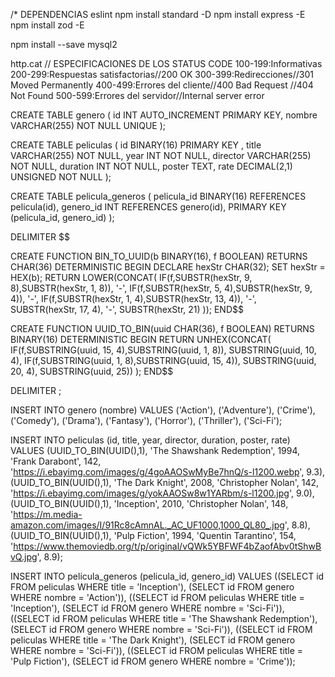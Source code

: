 
/*
DEPENDENCIAS
eslint
npm install standard -D
npm install express -E 
npm install zod -E

npm install --save mysql2

http.cat // ESPECIFICACIONES DE LOS STATUS CODE
100-199:Informativas
200-299:Respuestas satisfactorias//200 OK
300-399:Redirecciones//301 Moved Permanently
400-499:Errores del cliente//400 Bad Request //404 Not Found
500-599:Errores del servidor//Internal server error





CREATE TABLE genero (
  	id INT AUTO_INCREMENT PRIMARY KEY,
    nombre VARCHAR(255) NOT NULL UNIQUE
);

CREATE TABLE peliculas (
    id BINARY(16) PRIMARY KEY ,
    title VARCHAR(255) NOT NULL,
    year INT NOT NULL,
    director VARCHAR(255) NOT NULL,
    duration INT NOT NULL,
    poster TEXT,
    rate DECIMAL(2,1) UNSIGNED NOT NULL
);

CREATE TABLE pelicula_generos (
	pelicula_id BINARY(16) REFERENCES pelicula(id),
    genero_id INT REFERENCES genero(id),
    PRIMARY KEY (pelicula_id, genero_id)
);

DELIMITER $$

CREATE FUNCTION BIN_TO_UUID(b BINARY(16), f BOOLEAN)
RETURNS CHAR(36)
DETERMINISTIC
BEGIN
   DECLARE hexStr CHAR(32);
   SET hexStr = HEX(b);
   RETURN LOWER(CONCAT(
        IF(f,SUBSTR(hexStr, 9, 8),SUBSTR(hexStr, 1, 8)), '-',
        IF(f,SUBSTR(hexStr, 5, 4),SUBSTR(hexStr, 9, 4)), '-',
        IF(f,SUBSTR(hexStr, 1, 4),SUBSTR(hexStr, 13, 4)), '-',
        SUBSTR(hexStr, 17, 4), '-',
        SUBSTR(hexStr, 21)
    ));
END$$


CREATE FUNCTION UUID_TO_BIN(uuid CHAR(36), f BOOLEAN)
RETURNS BINARY(16)
DETERMINISTIC
BEGIN
  RETURN UNHEX(CONCAT(
  IF(f,SUBSTRING(uuid, 15, 4),SUBSTRING(uuid, 1, 8)),
  SUBSTRING(uuid, 10, 4),
  IF(f,SUBSTRING(uuid, 1, 8),SUBSTRING(uuid, 15, 4)),
  SUBSTRING(uuid, 20, 4),
  SUBSTRING(uuid, 25))
  );
END$$

DELIMITER ;

INSERT INTO genero (nombre) VALUES 
('Action'), ('Adventure'), ('Crime'), ('Comedy'), ('Drama'), ('Fantasy'), ('Horror'), ('Thriller'), ('Sci-Fi');


INSERT INTO peliculas (id, title, year, director, duration, poster, rate) VALUES
(UUID_TO_BIN(UUID(),1), 'The Shawshank Redemption', 1994, 'Frank Darabont', 142, 'https://i.ebayimg.com/images/g/4goAAOSwMyBe7hnQ/s-l1200.webp', 9.3),
(UUID_TO_BIN(UUID(),1), 'The Dark Knight', 2008, 'Christopher Nolan', 142, 'https://i.ebayimg.com/images/g/yokAAOSw8w1YARbm/s-l1200.jpg', 9.0),
(UUID_TO_BIN(UUID(),1), 'Inception', 2010, 'Christopher Nolan', 148, 'https://m.media-amazon.com/images/I/91Rc8cAmnAL._AC_UF1000,1000_QL80_.jpg', 8.8),
(UUID_TO_BIN(UUID(),1), 'Pulp Fiction', 1994, 'Quentin Tarantino', 154, 'https://www.themoviedb.org/t/p/original/vQWk5YBFWF4bZaofAbv0tShwBvQ.jpg', 8.9);
  

INSERT INTO pelicula_generos (pelicula_id, genero_id) VALUES
  ((SELECT id FROM peliculas WHERE title = 'Inception'), (SELECT id FROM genero WHERE nombre = 'Action')),
  ((SELECT id FROM peliculas WHERE title = 'Inception'), (SELECT id FROM genero WHERE nombre = 'Sci-Fi')),
  ((SELECT id FROM peliculas WHERE title = 'The Shawshank Redemption'), (SELECT id FROM genero WHERE nombre = 'Sci-Fi')),
  ((SELECT id FROM peliculas WHERE title = 'The Dark Knight'), (SELECT id FROM genero WHERE nombre = 'Sci-Fi')),
  ((SELECT id FROM peliculas WHERE title = 'Pulp Fiction'), (SELECT id FROM genero WHERE nombre = 'Crime'));